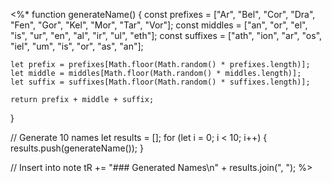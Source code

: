<%*
function generateName() {
    const prefixes = ["Ar", "Bel", "Cor", "Dra", "Fen", "Gor", "Kel", "Mor", "Tar", "Vor"];
    const middles = ["an", "or", "el", "is", "ur", "en", "al", "ir", "ul", "eth"];
    const suffixes = ["ath", "ion", "ar", "os", "iel", "um", "is", "or", "as", "an"];

    let prefix = prefixes[Math.floor(Math.random() * prefixes.length)];
    let middle = middles[Math.floor(Math.random() * middles.length)];
    let suffix = suffixes[Math.floor(Math.random() * suffixes.length)];

    return prefix + middle + suffix;
}

// Generate 10 names
let results = [];
for (let i = 0; i < 10; i++) {
    results.push(generateName());
}

// Insert into note
tR += "### Generated Names\n" + results.join(", ");
%>
